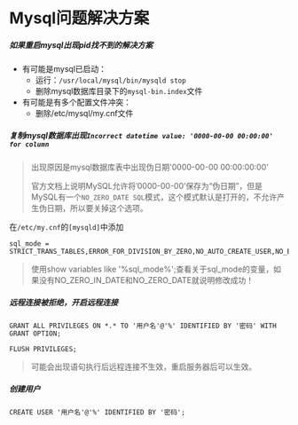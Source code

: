 # Mysql问题解决方案

##### 如果重启mysql出现pid找不到的解决方案

- 有可能是mysql已启动：
  - 运行：`/usr/local/mysql/bin/mysqld stop`
  - 删除mysql数据库目录下的`mysql-bin.index`文件
- 有可能是有多个配置文件冲突：
  - 删除/etc/mysql/my.cnf文件

##### 复制mysql数据库出现`Incorrect datetime value: '0000-00-00 00:00:00' for column`

> 出现原因是mysql数据库表中出现伪日期'0000-00-00 00:00:00:00'
>
> 官方文档上说明MySQL允许将’0000-00-00’保存为“伪日期”，但是MySQL有一个`NO_ZERO_DATE SQL`模式，这个模式默认是打开的，不允许产生伪日期，所以要关掉这个选项。

在`/etc/my.cnf`的`[mysqld]`中添加 

```shell
sql_mode = STRICT_TRANS_TABLES,ERROR_FOR_DIVISION_BY_ZERO,NO_AUTO_CREATE_USER,NO_ENGINE_SUBSTITUTION
```

> 使用show variables like '%sql_mode%';查看关于sql_mode的变量，如果没有NO_ZERO_IN_DATE和NO_ZERO_DATE就说明修改成功！

##### 远程连接被拒绝，开启远程连接

```shell
GRANT ALL PRIVILEGES ON *.* TO '用户名'@'%' IDENTIFIED BY '密码' WITH GRANT OPTION;

FLUSH PRIVILEGES;
```

> 可能会出现语句执行后远程连接不生效，重启服务器后可以生效。

##### 创建用户

```shell
CREATE USER '用户名'@'%' IDENTIFIED BY '密码';
```

